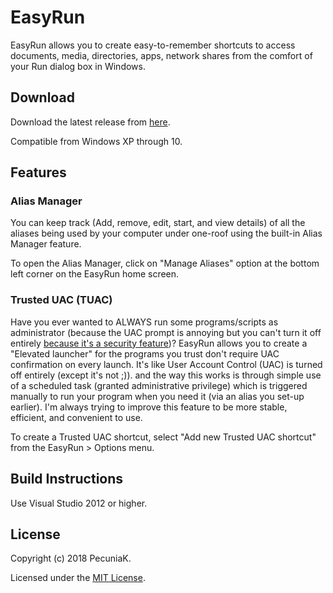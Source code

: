 # EasyRun

EasyRun allows you to create easy-to-remember shortcuts to access documents, media, directories, apps, network shares from the comfort of your Run dialog box in Windows. 

## Download

Download the latest release from [here](https://github.com/PecuniaK/EasyRun/releases/latest).

Compatible from Windows XP through 10.


## Features


### Alias Manager

You can keep track (Add, remove, edit, start, and view details) of all the aliases being used by your computer under one-roof using the built-in Alias Manager feature.

To open the Alias Manager, click on "Manage Aliases" option at the bottom left corner on the EasyRun home screen.



### Trusted UAC (TUAC)

Have you ever wanted to ALWAYS run some programs/scripts as administrator (because the UAC prompt is annoying but you can't turn it off entirely [because it's a security feature](https://security.stackexchange.com/questions/601/how-is-uac-a-security-improvement))? EasyRun allows you to create a "Elevated launcher" for the programs you trust don't require UAC confirmation on every launch. It's like User Account Control (UAC) is turned off entirely (except it's not ;)). and the way this works is through simple use of a scheduled task (granted administrative privilege) which is triggered manually to run your program when you need it (via an alias you set-up earlier). I'm always trying to improve this feature to be more stable, efficient, and convenient to use.

To create a Trusted UAC shortcut, select "Add new Trusted UAC shortcut" from the EasyRun > Options menu.


 ## Build Instructions

Use Visual Studio 2012 or higher.


## License

Copyright (c) 2018 PecuniaK.

Licensed under the [MIT License](https://github.com/PecuniaK/EasyRun/blob/master/LICENSE).
